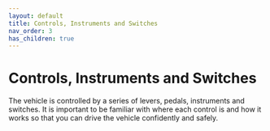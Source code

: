 ```yaml
---
layout: default
title: Controls, Instruments and Switches
nav_order: 3
has_children: true
---
```


# Controls, Instruments and Switches

The vehicle is controlled by a series of levers, pedals, instruments and switches. It is important to be familiar with where each control is and how it works so that you can drive the vehicle confidently and safely.